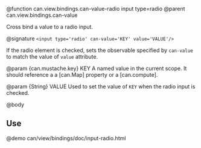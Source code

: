@function can.view.bindings.can-value-radio input type=radio
@parent can.view.bindings.can-value

Cross bind a value to a radio input.

@signature `<input type='radio' can-value='KEY' value='VALUE'/>`

If the radio element is checked, sets the observable specified by `can-value` to match the value of 
`value` attribute.  

@param {can.mustache.key} KEY A named value in the current scope. It should reference a
a [can.Map] property or a [can.compute].

@param {String} VALUE Used to set the value of `KEY` when the radio input is checked.

@body

## Use

@demo can/view/bindings/doc/input-radio.html
